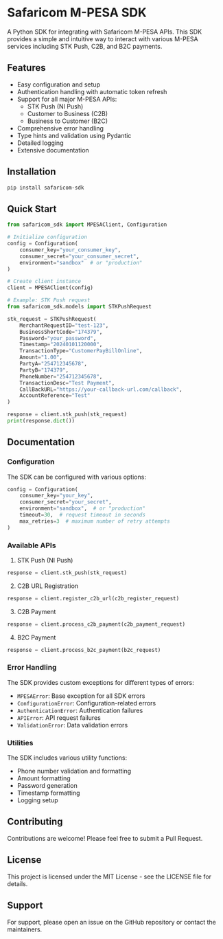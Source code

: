 # Safaricom M-PESA SDK

A Python SDK for integrating with Safaricom M-PESA APIs. This SDK provides a simple and intuitive way to interact with various M-PESA services including STK Push, C2B, and B2C payments.

## Features

- Easy configuration and setup
- Authentication handling with automatic token refresh
- Support for all major M-PESA APIs:
  - STK Push (NI Push)
  - Customer to Business (C2B)
  - Business to Customer (B2C)
- Comprehensive error handling
- Type hints and validation using Pydantic
- Detailed logging
- Extensive documentation

## Installation

```bash
pip install safaricom-sdk
```

## Quick Start

```python
from safaricom_sdk import MPESAClient, Configuration

# Initialize configuration
config = Configuration(
    consumer_key="your_consumer_key",
    consumer_secret="your_consumer_secret",
    environment="sandbox"  # or "production"
)

# Create client instance
client = MPESAClient(config)

# Example: STK Push request
from safaricom_sdk.models import STKPushRequest

stk_request = STKPushRequest(
    MerchantRequestID="test-123",
    BusinessShortCode="174379",
    Password="your_password",
    Timestamp="20240101120000",
    TransactionType="CustomerPayBillOnline",
    Amount="1.00",
    PartyA="254712345678",
    PartyB="174379",
    PhoneNumber="254712345678",
    TransactionDesc="Test Payment",
    CallBackURL="https://your-callback-url.com/callback",
    AccountReference="Test"
)

response = client.stk_push(stk_request)
print(response.dict())
```

## Documentation

### Configuration

The SDK can be configured with various options:

```python
config = Configuration(
    consumer_key="your_key",
    consumer_secret="your_secret",
    environment="sandbox",  # or "production"
    timeout=30,  # request timeout in seconds
    max_retries=3  # maximum number of retry attempts
)
```

### Available APIs

1. STK Push (NI Push)
```python
response = client.stk_push(stk_request)
```

2. C2B URL Registration
```python
response = client.register_c2b_url(c2b_register_request)
```

3. C2B Payment
```python
response = client.process_c2b_payment(c2b_payment_request)
```

4. B2C Payment
```python
response = client.process_b2c_payment(b2c_request)
```

### Error Handling

The SDK provides custom exceptions for different types of errors:

- `MPESAError`: Base exception for all SDK errors
- `ConfigurationError`: Configuration-related errors
- `AuthenticationError`: Authentication failures
- `APIError`: API request failures
- `ValidationError`: Data validation errors

### Utilities

The SDK includes various utility functions:

- Phone number validation and formatting
- Amount formatting
- Password generation
- Timestamp formatting
- Logging setup

## Contributing

Contributions are welcome! Please feel free to submit a Pull Request.

## License

This project is licensed under the MIT License - see the LICENSE file for details.

## Support

For support, please open an issue on the GitHub repository or contact the maintainers.
